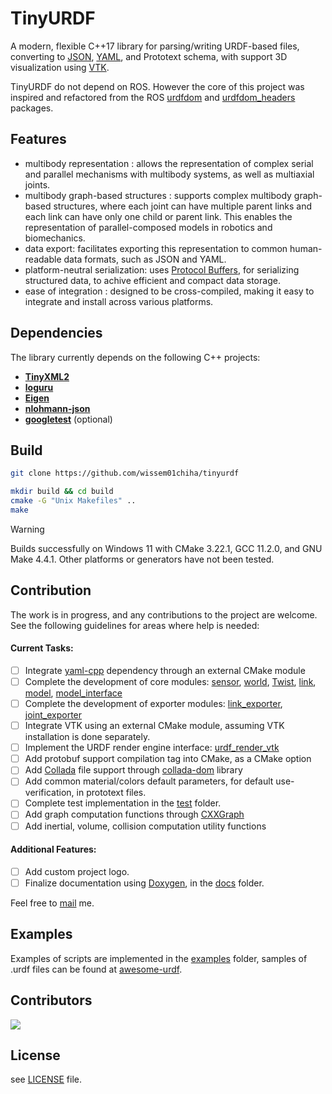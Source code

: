 TinyURDF
=========

A modern, flexible C++17 library for parsing/writing URDF-based files, converting to [JSON](https://www.json.org/example.html), [YAML](https://en.wikipedia.org/wiki/YAML), and Prototext schema, with support 3D visualization using [VTK](https://vtk.org/).

TinyURDF do not depend on ROS. However the core of this project was inspired and refactored from the ROS [urdfdom](https://github.com/ros/urdfdom) and [urdfdom_headers](https://github.com/ros/urdfdom_headers) packages. 


Features
--------

- multibody representation : allows the representation of complex serial and parallel mechanisms with multibody systems, as well as multiaxial joints.
- multibody graph-based structures : supports complex multibody graph-based structures, where each joint can have multiple parent links and each link can have only one child or parent link. This enables the representation of parallel-composed models in robotics and biomechanics.
- data export: facilitates exporting this representation to common human-readable data formats, such as JSON and YAML.
- platform-neutral serialization: uses [Protocol Buffers](https://protobuf.dev/), for serializing structured data, to achive efficient and compact data storage.
- ease of integration : designed to be cross-compiled, making it easy to integrate and install across various platforms.

Dependencies
--------

The library currently depends on the following C++ projects:


  - **[TinyXML2](https://github.com/leethomason/tinyxml2)**
  - **[loguru](https://github.com/emilk/loguru)** 
  - **[Eigen](https://eigen.tuxfamily.org)**
  - **[nlohmann-json](https://github.com/nlohmann/json)**
  - **[googletest](https://github.com/google/googletest)** (optional)

Build  
------------

```bash
git clone https://github.com/wissem01chiha/tinyurdf

mkdir build && cd build
cmake -G "Unix Makefiles" ..
make
```
> [!WARNING]   
> Builds successfully on Windows 11 with CMake 3.22.1, GCC 11.2.0, and GNU Make 4.4.1. Other platforms or generators have not been tested.


Contribution
------------
The work is in progress, and any contributions to the project are welcome. See the following guidelines for areas where help is needed:

#### Current Tasks:

- [ ] Integrate [yaml-cpp](https://github.com/jbeder/yaml-cpp) dependency through an external CMake module
- [ ] Complete the development of core modules: [sensor](/include/tinyurdf/sensor.h), [world](/include/tinyurdf/world.h), [Twist](include/tinyurdf/twist.h), [link](include/tinyurdf/link.h), [model](include/tinyurdf/model.h), [model_interface](/include/tinyurdf/model_interface.h)
- [ ] Complete the development of exporter modules: [link_exporter](include/tinyurdf/link_exporter.h), [joint_exporter](include/tinyurdf/joint_exporter.h)
- [ ] Integrate VTK using an external CMake module, assuming VTK installation is done separately.
- [ ] Implement the URDF render engine interface: [urdf_render_vtk](include/tinyurdf/urdf_render_vtk.h)
- [ ] Add protobuf support compilation tag into CMake, as a CMake option
- [ ] Add [Collada](https://en.wikipedia.org/wiki/COLLADA) file support through [collada-dom](https://github.com/rdiankov/collada-dom) library
- [ ] Add common material/colors default parameters, for default use-verification, in prototext files.
- [ ] Complete test implementation in the [test](test/) folder.
- [ ] Add graph computation functions through [CXXGraph](https://github.com/ZigRazor/CXXGraph)
- [ ] Add inertial, volume, collision computation utility functions

#### Additional Features:
- [ ] Add custom project logo.
- [ ] Finalize documentation using [Doxygen](), in the [docs](/docs/) folder.

Feel free to [mail](mailto:chihawissem08@gmail.com) me.

  
Examples  
------------  
Examples of scripts are implemented in the [examples](/examples/) folder, samples of .urdf files can be found at [awesome-urdf](https://github.com/ami-iit/awesome-urdf).


Contributors
------------
<a href="https://github.com/wissem01chiha/tinyurdf/graphs/contributors">
  <img src="https://contrib.rocks/image?repo=wissem01chiha/tinyurdf" />
</a>

License
------------
see [LICENSE](/LICENSE) file.

